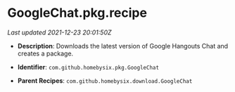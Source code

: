 # GoogleChat.pkg.recipe

_Last updated 2021-12-23 20:01:50Z_

- **Description**: Downloads the latest version of Google Hangouts Chat and creates a package.

- **Identifier**: `com.github.homebysix.pkg.GoogleChat`

- **Parent Recipes**: `com.github.homebysix.download.GoogleChat`
